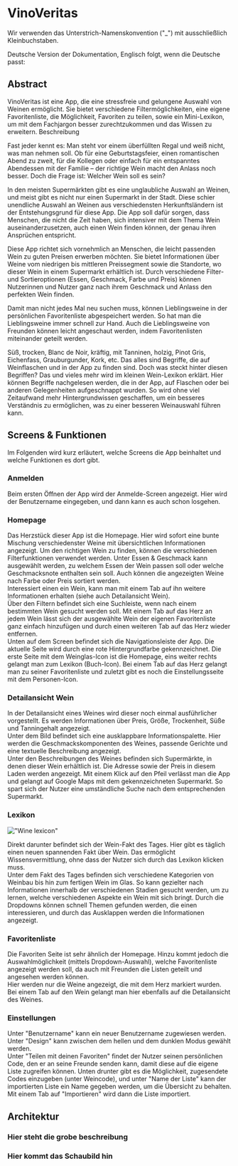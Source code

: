 # VinoVeritas

Wir verwenden das Unterstrich-Namenskonvention ("_") mit ausschließlich Kleinbuchstaben.

Deutsche Version der Dokumentation, Englisch folgt, wenn die Deutsche passt:

## Abstract

VinoVeritas ist eine App, die eine stressfreie und gelungene Auswahl von Weinen ermöglicht. Sie bietet verschiedene Filtermöglichkeiten, eine eigene Favoritenliste, die Möglichkeit, Favoriten zu teilen, sowie ein Mini-Lexikon, um mit dem Fachjargon besser zurechtzukommen und das Wissen zu erweitern.
Beschreibung

Fast jeder kennt es: Man steht vor einem überfüllten Regal und weiß nicht, was man nehmen soll. Ob für eine Geburtstagsfeier, einen romantischen Abend zu zweit, für die Kollegen oder einfach für ein entspanntes Abendessen mit der Familie – der richtige Wein macht den Anlass noch besser. Doch die Frage ist: Welcher Wein soll es sein?

In den meisten Supermärkten gibt es eine unglaubliche Auswahl an Weinen, und meist gibt es nicht nur einen Supermarkt in der Stadt. Diese schier unendliche Auswahl an Weinen aus verschiedensten Herkunftsländern ist der Entstehungsgrund für diese App. Die App soll dafür sorgen, dass Menschen, die nicht die Zeit haben, sich intensiver mit dem Thema Wein auseinanderzusetzen, auch einen Wein finden können, der genau ihren Ansprüchen entspricht.

Diese App richtet sich vornehmlich an Menschen, die leicht passenden Wein zu guten Preisen erwerben möchten. Sie bietet Informationen über Weine vom niedrigen bis mittleren Preissegment sowie die Standorte, wo dieser Wein in einem Supermarkt erhältlich ist. Durch verschiedene Filter- und Sortieroptionen (Essen, Geschmack, Farbe und Preis) können Nutzerinnen und Nutzer ganz nach ihrem Geschmack und Anlass den perfekten Wein finden.

Damit man nicht jedes Mal neu suchen muss, können Lieblingsweine in der persönlichen Favoritenliste abgespeichert werden. So hat man die Lieblingsweine immer schnell zur Hand. Auch die Lieblingsweine von Freunden können leicht angeschaut werden, indem Favoritenlisten miteinander geteilt werden.

Süß, trocken, Blanc de Noir, kräftig, mit Tanninen, holzig, Pinot Gris, Eichenfass, Grauburgunder, Kork, etc. Das alles sind Begriffe, die auf Weinflaschen und in der App zu finden sind. Doch was steckt hinter diesen Begriffen? Das und vieles mehr wird im kleinen Wein-Lexikon erklärt. Hier können Begriffe nachgelesen werden, die in der App, auf Flaschen oder bei anderen Gelegenheiten aufgeschnappt wurden. So wird ohne viel Zeitaufwand mehr Hintergrundwissen geschaffen, um ein besseres Verständnis zu ermöglichen, was zu einer besseren Weinauswahl führen kann.

## Screens & Funktionen

Im Folgenden wird kurz erläutert, welche Screens die App beinhaltet und welche Funktionen es dort gibt.

### Anmelden

Beim ersten Öffnen der App wird der Anmelde-Screen angezeigt. Hier wird der Benutzername eingegeben, und dann kann es auch schon losgehen.

### Homepage

Das Herzstück dieser App ist die Homepage. Hier wird sofort eine bunte Mischung verschiedenster Weine mit übersichtlichen Informationen angezeigt. Um den richtigen Wein zu finden, können die verschiedenen Filterfunktionen verwendet werden. Unter Essen & Geschmack kann ausgewählt werden, zu welchem Essen der Wein passen soll oder welche Geschmacksnote enthalten sein soll. Auch können die angezeigten Weine nach Farbe oder Preis sortiert werden. <br>
Interessiert einen ein Wein, kann man mit einem Tab auf ihn weitere Informationen erhalten (siehe auch Detailansicht Wein). <br>
Über den Filtern befindet sich eine Suchleiste, wenn nach einem bestimmten Wein gesucht werden soll. 
Mit einem Tab auf das Herz an jedem Wein lässt sich der ausgewählte Wein der eigenen Favoritenliste ganz einfach hinzufügen und durch einen weiteren Tab auf das Herz wieder entfernen. <br>
Unten auf dem Screen befindet sich die Navigationsleiste der App. Die aktuelle Seite wird durch eine rote Hintergrundfarbe gekennzeichnet. Die erste Seite mit dem Weinglas-Icon ist die Homepage, eins weiter rechts gelangt man zum Lexikon (Buch-Icon). Bei einem Tab auf das Herz gelangt man zu seiner Favoritenliste und zuletzt gibt es noch die Einstellungsseite mit dem Personen-Icon.

### Detailansicht Wein

In der Detailansicht eines Weines wird dieser noch einmal ausführlicher vorgestellt. Es werden Informationen über Preis, Größe, Trockenheit, Süße und Tanningehalt angezeigt. <br>
Unter dem Bild befindet sich eine ausklappbare Informationspalette. Hier werden die Geschmackskomponenten des Weines, passende Gerichte und eine textuelle Beschreibung angezeigt. <br>
Unter den Beschreibungen des Weines befinden sich Supermärkte, in denen dieser Wein erhältlich ist. Die Adresse sowie der Preis in diesem Laden werden angezeigt. Mit einem Klick auf den Pfeil verlässt man die App und gelangt auf Google Maps mit dem gekennzeichneten Supermarkt. So spart sich der Nutzer eine umständliche Suche nach dem entsprechenden Supermarkt.

### Lexikon

!["Wine lexicon"]("assets/readme/lexicon_page.png")

Direkt darunter befindet sich der Wein-Fakt des Tages. Hier gibt es täglich einen neuen spannenden Fakt über Wein. Das ermöglicht Wissensvermittlung, ohne dass der Nutzer sich durch das Lexikon klicken muss. <br>
Unter dem Fakt des Tages befinden sich verschiedene Kategorien von Weinbau bis hin zum fertigen Wein im Glas. So kann gezielter nach Informationen innerhalb der verschiedenen Stadien gesucht werden, um zu lernen, welche verschiedenen Aspekte ein Wein mit sich bringt. Durch die Dropdowns können schnell Themen gefunden werden, die einen interessieren, und durch das Ausklappen werden die Informationen angezeigt.

### Favoritenliste

Die Favoriten Seite ist sehr ähnlich der Homepage. Hinzu kommt jedoch die Auswahlmöglichkeit (mittels Dropdown-Auswahl), welche Favoritenliste angezeigt werden soll, da auch mit Freunden die Listen geteilt und angesehen werden können. <br>
Hier werden nur die Weine angezeigt, die mit dem Herz markiert wurden. Bei einem Tab auf den Wein gelangt man hier ebenfalls auf die Detailansicht des Weines.

### Einstellungen

Unter "Benutzername" kann ein neuer Benutzername zugewiesen werden. <br>
Unter "Design" kann zwischen dem hellen und dem dunklen Modus gewählt werden. <br>
Unter "Teilen mit deinen Favoriten" findet der Nutzer seinen persönlichen Code, den er an seine Freunde senden kann, damit diese auf die eigene Liste zugreifen können. Unten drunter gibt es die Möglichkeit, zugesendete Codes einzugeben (unter Weincode), und unter "Name der Liste" kann der importierten Liste ein Name gegeben werden, um die Übersicht zu behalten. Mit einem Tab auf "Importieren" wird dann die Liste importiert.

## Architektur 

### Hier steht die grobe beschreibung 
### Hier kommt das Schaubild hin
